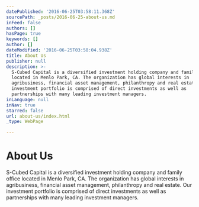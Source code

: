 ```yaml
---
datePublished: '2016-06-25T03:58:11.368Z'
sourcePath: _posts/2016-06-25-about-us.md
inFeed: false
authors: []
hasPage: true
keywords: []
author: []
dateModified: '2016-06-25T03:58:04.938Z'
title: About Us
publisher: null
description: >-
  S-Cubed Capital is a diversified investment holding company and family office
  located in Menlo Park, CA. The organization has global interests in
  agribusiness, financial asset management, philanthropy and real estate. Our
  investment portfolio is comprised of direct investments as well as
  partnerships with many leading investment managers.
inLanguage: null
inNav: true
starred: false
url: about-us/index.html
_type: WebPage

---
```

# About Us

S-Cubed Capital is a diversified investment holding company and family office located in Menlo Park, CA. The organization has global interests in agribusiness, financial asset management, philanthropy and real estate. Our investment portfolio is comprised of direct investments as well as partnerships with many leading investment managers.